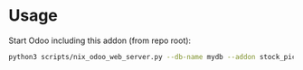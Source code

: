 # Usage

Start Odoo including this addon (from repo root):

```bash
python3 scripts/nix_odoo_web_server.py --db-name mydb --addon stock_picking_customer_ref
```
